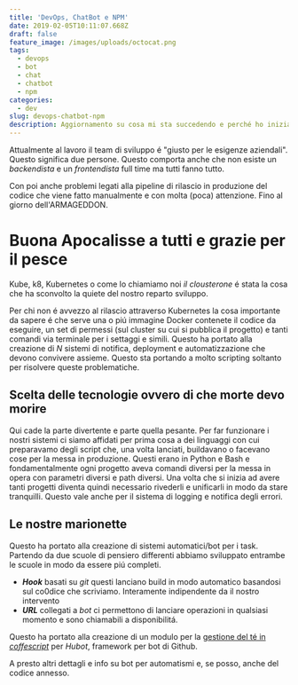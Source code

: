 ```yaml
---
title: 'DevOps, ChatBot e NPM'
date: 2019-02-05T10:11:07.668Z
draft: false
feature_image: /images/uploads/octocat.png
tags:
  - devops
  - bot
  - chat
  - chatbot
  - npm
categories:
  - dev
slug: devops-chatbot-npm
description: Aggiornamento su cosa mi sta succedendo e perché ho iniziato a fare il DevOps
---
```

Attualmente al lavoro il team di sviluppo é "giusto per le esigenze aziendali". Questo significa due persone. Questo comporta anche che non esiste un _backendista_ e un _frontendista_ full time ma tutti fanno tutto.

Con poi anche problemi legati alla pipeline di rilascio in produzione del codice che viene fatto manualmente e con molta (poca) attenzione. Fino al giorno dell'ARMAGEDDON.

# Buona Apocalisse a tutti e grazie per il pesce

Kube, k8, Kubernetes o come lo chiamiamo noi _il clousterone_ é stata la cosa che ha sconvolto la quiete del nostro reparto sviluppo.

Per chi non é avvezzo al rilascio attraverso Kubernetes la cosa importante da sapere é che serve una o piú immagine Docker contenete il codice da eseguire, un set di permessi (sul cluster su cui si pubblica il progetto) e tanti comandi via terminale per i settaggi e simili.
Questo ha portato alla creazione di _N_ sistemi di notifica, deployment e automatizzazione che devono convivere assieme. Questo sta portando a molto scripting soltanto per risolvere queste problematiche.

## Scelta delle tecnologie ovvero di che morte devo morire

Qui cade la parte divertente e parte quella pesante. Per far funzionare i nostri sistemi ci siamo affidati per prima cosa a dei linguaggi con cui preparavamo degli script che, una volta lanciati, buildavano o facevano cose per la messa in produzione. Questi erano in Python e Bash e fondamentalmente ogni progetto aveva comandi diversi per la messa in opera con parametri diversi e path diversi. Una volta che si inizia ad avere tanti progetti diventa quindi necessario rivederli e unificarli in modo da stare tranquilli. Questo vale anche per il sistema di logging e notifica degli errori.

## Le nostre marionette

Questo ha portato alla creazione di sistemi automatici/bot per i task. Partendo da due scuole di pensiero differenti abbiamo sviluppato entrambe le scuole in modo da essere piú completi.

* _**Hook**_ basati su _git_ questi lanciano build in modo automatico basandosi sul co0dice che scriviamo. Interamente indipendente da il nostro intervento
* _**URL**_ collegati a _bot_ ci permettono di lanciare operazioni in qualsiasi momento e sono chiamabili a disponibilitá.

Questo ha portato alla creazione di un modulo per la [gestione del té in _coffescript_](https://www.npmjs.com/package/hubot-tea-timer) per _Hubot_, framework per bot di Github.

A presto altri dettagli e info su bot per automatismi e, se posso, anche del codice annesso.
